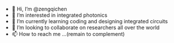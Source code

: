 - 👋 Hi, I’m @zengqichen
- 👀 I’m interested in integrated photonics
- 🌱 I’m currently learning coding and designing integrated circuits
- 💞️ I’m looking to collaborate on researchers all over the world
- 📫 How to reach me ...(remain to complement)
   												
<!---
zengqichen/zengqichen is a ✨ special ✨ repository because its `README.md` (this file) appears on your GitHub profile.
You can click the Preview link to take a look at your changes.
--->
